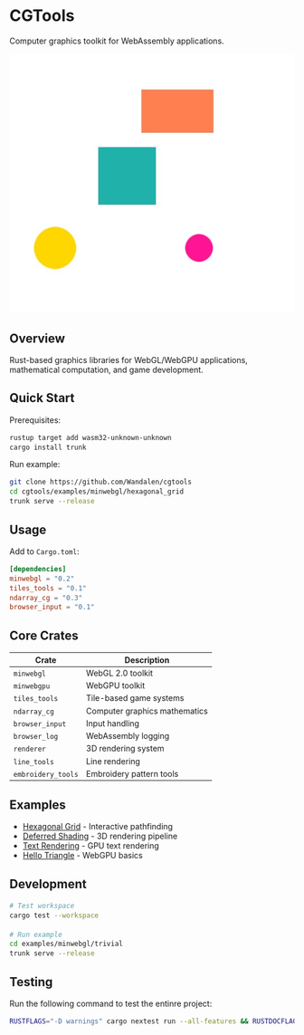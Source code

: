 # CGTools

Computer graphics toolkit for WebAssembly applications.

![Abstract Art](./assets/primitives.jpg)

## Overview

Rust-based graphics libraries for WebGL/WebGPU applications, mathematical computation, and game development.

## Quick Start

Prerequisites:
```bash
rustup target add wasm32-unknown-unknown
cargo install trunk
```

Run example:
```bash
git clone https://github.com/Wandalen/cgtools
cd cgtools/examples/minwebgl/hexagonal_grid
trunk serve --release
```

## Usage

Add to `Cargo.toml`:
```toml
[dependencies]
minwebgl = "0.2"
tiles_tools = "0.1"
ndarray_cg = "0.3"
browser_input = "0.1"
```

## Core Crates

| Crate | Description |
|-------|-------------|
| `minwebgl` | WebGL 2.0 toolkit |
| `minwebgpu` | WebGPU toolkit |
| `tiles_tools` | Tile-based game systems |
| `ndarray_cg` | Computer graphics mathematics |
| `browser_input` | Input handling |
| `browser_log` | WebAssembly logging |
| `renderer` | 3D rendering system |
| `line_tools` | Line rendering |
| `embroidery_tools` | Embroidery pattern tools |

## Examples

- [Hexagonal Grid](./examples/minwebgl/hexagonal_grid/) - Interactive pathfinding
- [Deferred Shading](./examples/minwebgl/deferred_shading/) - 3D rendering pipeline
- [Text Rendering](./examples/minwebgl/text_rendering/) - GPU text rendering
- [Hello Triangle](./examples/minwebgpu/hello_triangle/) - WebGPU basics

## Development

```bash
# Test workspace
cargo test --workspace

# Run example
cd examples/minwebgl/trivial
trunk serve --release
```

## Testing
Run the following command to test the entinre project:
```bash
RUSTFLAGS="-D warnings" cargo nextest run --all-features && RUSTDOCFLAGS="-D warnings" cargo test --doc --all-features && cargo clippy --all-targets --all-features -- -D warnings
```

